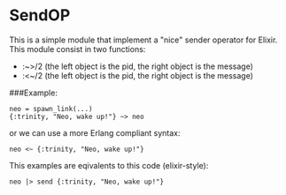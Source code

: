 # SendOP
This is a simple module that implement a "nice" sender operator for Elixir.
This module consist in two functions:
- :~>/2 (the left object is the pid, the right object is the message)
- :<~/2 (the left object is the pid, the right object is the message)

###Example:
```
neo = spawn_link(...)
{:trinity, "Neo, wake up!"} ~> neo
```

or we can use a more Erlang compliant syntax:
```
neo <~ {:trinity, "Neo, wake up!"}
```

This examples are eqivalents to this code (elixir-style):

```
neo |> send {:trinity, "Neo, wake up!"}
```
